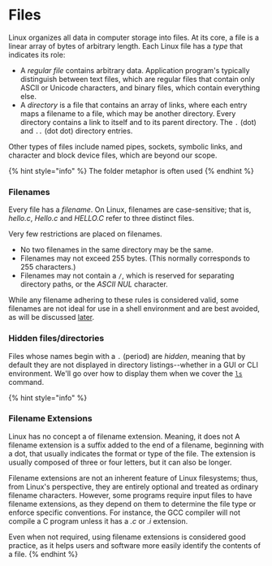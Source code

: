 # Files

Linux organizes all data in computer storage into files. At its core, a file is a linear array of bytes of arbitrary length. Each Linux file has a _type_ that indicates its role:

* A _regular file_ contains arbitrary data. Application program's typically distinguish between text files, which are regular files that contain only ASCII or Unicode characters, and binary files, which contain everything else.&#x20;
* A _directory_ is a file that contains an array of links, where each entry maps a filename to a file, which may be another directory.  Every directory contains a link to itself and to its parent directory. The `.` (dot) and `..` (dot dot) directory entries.&#x20;

Other types of files include named pipes, sockets, symbolic links, and character and block device files, which are beyond our scope.&#x20;

{% hint style="info" %}
The folder metaphor is often used&#x20;
{% endhint %}

### Filenames

Every file has a _filename_. On Linux, filenames are case-sensitive; that is, _hello.c_, _Hello.c_ and _HELLO.C_ refer to three distinct files.

Very few restrictions are placed on filenames.&#x20;

* No two filenames in the same directory may be the same.
* Filenames may not exceed 255 bytes. (This normally corresponds to 255 characters.)
* Filenames may not contain a `/`, which is reserved for separating directory paths, or the _ASCII NUL_ character.&#x20;

While any filename adhering to these rules is considered valid, some filenames are not ideal for use in a shell environment and are best avoided, as will be discussed [later](../../basic-file-and-directory-operations/creating-files-and-directories.md#directory-and-file-creation).

### Hidden files/directories

Files whose names begin with a  `.` (period) are _hidden_, meaning that by default they are not displayed in directory listings--whether in a GUI or CLI environment. We'll go over how to display them when we cover the [`ls`](../../navigating-the-filesystem/#ls-a-sense-of-surroundings) command.&#x20;



{% hint style="info" %}
### Filename Extensions

Linux has no concept a of filename extension. Meaning, it does not A filename extension is a suffix added to the end of a filename, beginning with a dot, that usually indicates the format or type of the file. The extension is usually composed of three or four letters, but it can also be longer.

Filename extensions are not an inherent feature of Linux filesystems; thus, from Linux's perspective, they are entirely optional and treated as ordinary filename characters. However, some programs require input files to have filename extensions, as they depend on them to determine the file type or enforce specific conventions. For instance, the GCC compiler will not compile a C program unless it has a _.c_ or _.i_ extension.

Even when not required, using filename extensions is considered good practice, as it helps users and software more easily identify the contents of a file.
{% endhint %}
